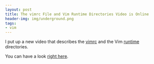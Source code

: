 ```yaml
---
layout: post
title: The vimrc File and Vim Runtime Directories Video is Online
header-img: img/underground.png
tags:
- vim
---
```

I put up a new video that describes the [vimrc](http://vimdoc.sourceforge.net/htmldoc/starting.html#vimrc) and the Vim [runtime](http://vimdoc.sourceforge.net/htmldoc/options.html#'runtimepath') directories.

You can have a look [right here](/vim/vim-tutorial-videos/vim-intermediate-tutorial-videos/#vimrc).
